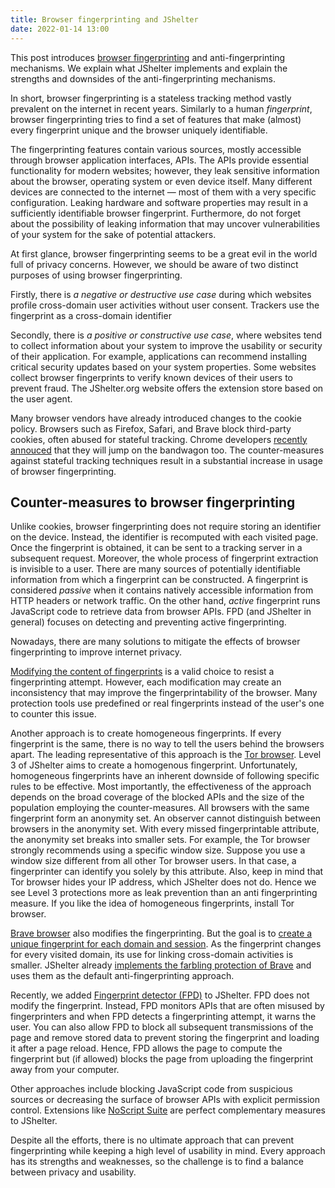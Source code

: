 ```yaml
---
title: Browser fingerprinting and JShelter
date: 2022-01-14 13:00
---
```


This post introduces [browser fingerprinting](https://arxiv.org/pdf/1905.01051.pdf) and anti-fingerprinting mechanisms. We explain what JShelter implements and explain the strengths and downsides of the anti-fingerprinting mechanisms.

In short, browser fingerprinting is a stateless tracking method vastly prevalent on the internet in recent years. Similarly to a human *fingerprint*, browser fingerprinting tries to find a set of features that make (almost) every fingerprint unique and the browser uniquely identifiable. 

The fingerprinting features contain various sources, mostly accessible through browser application interfaces, APIs. The APIs provide essential functionality for modern websites; however, they leak sensitive information about the browser, operating system or even device itself. Many different devices are connected to the internet — most of them with a very specific configuration. Leaking hardware and software properties may result in a sufficiently identifiable browser fingerprint. Furthermore, do not forget about the possibility of leaking information that may uncover vulnerabilities of your system for the sake of potential attackers.

At first glance, browser fingerprinting seems to be a great evil in the world full of privacy concerns. However, we should be aware of two distinct purposes of using browser fingerprinting.

Firstly, there is *a negative or destructive use case* during which websites profile cross-domain user activities without user consent. Trackers use the fingerprint as a cross-domain identifier

Secondly, there is *a positive or constructive use case*, where websites tend to collect information about your system to improve the usability or security of their application. For example, applications can recommend installing critical security updates based on your system properties. Some websites collect browser fingerprints to verify known devices of their users to prevent fraud. The JShelter.org website offers the extension store based on the user agent.

Many browser vendors have already introduced changes to the cookie policy. Browsers such as Firefox, Safari, and Brave block third-party cookies, often abused for stateful tracking. Chrome developers [recently annouced](https://blog.google/products/chrome/updated-timeline-privacy-sandbox-milestones/) that they will jump on the bandwagon too. The counter-measures against stateful tracking techniques result in a substantial increase in usage of browser fingerprinting. 

## Counter-measures to browser fingerprinting

Unlike cookies, browser fingerprinting does not require storing an identifier on the device. Instead, the identifier is recomputed with each visited page. Once the fingerprint is obtained, it can be sent to a tracking server in a subsequent request. Moreover, the whole process of fingerprint extraction is invisible to a user. There are many sources of potentially identifiable information from which a fingerprint can be constructed. A fingerprint is considered *passive* when it contains natively accessible information from HTTP headers or network traffic. On the other hand, *active* fingerprint runs JavaScript code to retrieve data from browser APIs. FPD (and JShelter in general) focuses on detecting and preventing active fingerprinting.

Nowadays, there are many solutions to mitigate the effects of browser fingerprinting to improve internet privacy.

[Modifying the content of fingerprints](/farbling/) is a valid choice to resist a fingerprinting attempt. However, each modification may create an inconsistency that may improve the fingerprintability of the browser. Many protection tools use predefined or real fingerprints instead of the user's one to counter this issue.

Another approach is to create homogeneous fingerprints. If every fingerprint is the same, there is no way to tell the users behind the browsers apart. The leading representative of this approach is the [Tor browser](https://www.torproject.org/). Level 3 of JShelter aims to create a homogenous fingerprint. Unfortunately, homogeneous fingerprints have an inherent downside of following specific rules to be effective. Most importantly, the effectiveness of the approach depends on the broad coverage of the blocked APIs and the size of the population employing the counter-measures. All browsers with the same fingerprint form an anonymity set. An observer cannot distinguish between browsers in the anonymity set. With every missed fingerprintable attribute, the anonymity set breaks into smaller sets. For example, the Tor browser strongly recommends using a specific window size. Suppose you use a window size different from all other Tor browser users. In that case, a fingerprinter can identify you solely by this attribute. Also, keep in mind that Tor browser hides your IP address, which JShelter does not do. Hence we see Level 3 protections more as leak prevention than an anti fingerprinting measure. If you like the idea of homogeneous fingerprints, install Tor browser.

[Brave browser](https://brave.com/) also modifies the fingerprinting. But the goal is to [create a unique fingerprint for each domain and session](/farbling/). As the fingerprint changes for every visited domain, its use for linking cross-domain activities is smaller. JShelter already [implements the farbling protection of Brave](/farbling/) and uses them as the default anti-fingerprinting approach.

Recently, we added [Fingerprint detector (FPD)](/fpdetection/) to JShelter. FPD does not modify the fingerprint. Instead, FPD monitors APIs that are often misused by fingerprinters and when FPD detects a fingerprinting attempt, it warns the user. You can also allow FPD to block all subsequent transmissions of the page and remove stored data to prevent storing the fingerprint and loading it after a page reload. Hence, FPD allows the page to compute the fingerprint but (if allowed) blocks the page from uploading the fingerprint away from your computer.

Other approaches include blocking JavaScript code from suspicious sources or decreasing the surface of browser APIs with explicit permission control. Extensions like [NoScript Suite](https://noscript.net/) are perfect complementary measures to JShelter.

Despite all the efforts, there is no ultimate approach that can prevent fingerprinting while keeping a high level of usability in mind. Every approach has its strengths and weaknesses, so the challenge is to find a balance between privacy and usability.
